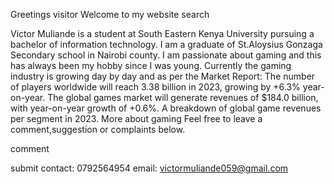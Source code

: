  Greetings visitor
Welcome to my website
search

Victor Muliande is a student at South Eastern Kenya University pursuing a bachelor of information technology.
I am a graduate of St.Aloysius Gonzaga Secondary school in Nairobi county.
I am passionate about gaming and this has always been my hobby since I was young. Currently the gaming industry is growing day by day and as per the Market Report:
The number of players worldwide will reach 3.38 billion in 2023, growing by +6.3% year-on-year.
The global games market will generate revenues of $184.0 billion, with year-on-year growth of +0.6%. A breakdown of global game revenues per segment in 2023. More about gaming
Feel free to leave a comment,suggestion or complaints below.

comment


submit
contact: 0792564954
email: victormuliande059@gmail.com
